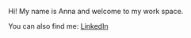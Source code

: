 Hi! My name is Anna and welcome to my work space. 

You can also find me: 
[LinkedIn](https://www.linkedin.com/in/anna-nefedenkova/)
